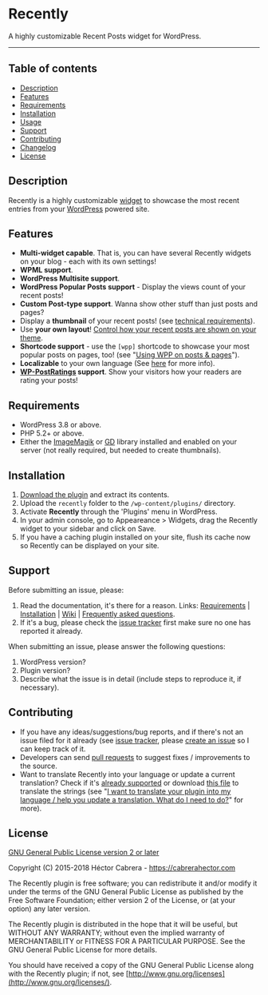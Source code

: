 # Recently

A highly customizable Recent Posts widget for WordPress.

----
## Table of contents
 
* [Description](https://github.com/cabrerahector/recently#description)
* [Features](https://github.com/cabrerahector/recently#features)
* [Requirements](https://github.com/cabrerahector/recently#requirements)
* [Installation](https://github.com/cabrerahector/recently#installation)
* [Usage](https://github.com/cabrerahector/recently#usage)
* [Support](https://github.com/cabrerahector/recently#support)
* [Contributing](https://github.com/cabrerahector/recently#contributing)
* [Changelog](https://github.com/cabrerahector/recently/blob/master/changelog.md)
* [License](https://github.com/cabrerahector/recently#license)


## Description

Recently is a highly customizable [widget](http://wordpress.org/plugins/recently/) to showcase the most recent entries from your [WordPress](http://wordpress.org/) powered site.


## Features

* **Multi-widget capable**. That is, you can have several Recently widgets on your blog - each with its own settings!
* **WPML support**.
* **WordPress Multisite support**.
* **WordPress Popular Posts support** - Display the views count of your recent posts!
* **Custom Post-type support**. Wanna show other stuff than just posts and pages?
* Display a **thumbnail** of your recent posts! (see [technical requirements](https://github.com/cabrerahector/recently/wiki/5.-FAQ#im-unable-to-activate-the-display-post-thumbnail-option-why)).
* Use **your own layout**! [Control how your recent posts are shown on your theme](https://github.com/cabrerahector/recently/wiki/5.-FAQ#how-can-i-use-my-own-html-markup-with-your-plugin).
* **Shortcode support** - use the `[wpp]` shortcode to showcase your most popular posts on pages, too! (see "[Using WPP on posts & pages](https://github.com/cabrerahector/recently/wiki/1.-Using-WPP-on-posts-&-pages)").
* **Localizable** to your own language (See [here](https://github.com/cabrerahector/recently/wiki/5.-FAQ#i-want-to-translate-your-plugin-into-my-language--help-you-update-a-translation-what-do-i-need-to-do) for more info).
* **[WP-PostRatings](http://wordpress.org/extend/plugins/wp-postratings/) support**. Show your visitors how your readers are rating your posts!


## Requirements

* WordPress 3.8 or above.
* PHP 5.2+ or above.
* Either the [ImageMagik](http://www.php.net/manual/en/intro.imagick.php) or [GD](http://www.php.net/manual/en/intro.image.php) library installed and enabled on your server (not really required, but needed to create thumbnails).


## Installation

1. [Download the plugin](http://wordpress.org/plugins/recently/) and extract its contents.
2. Upload the `recently` folder to the `/wp-content/plugins/` directory.
3. Activate **Recently** through the 'Plugins' menu in WordPress.
4. In your admin console, go to Appeareance > Widgets, drag the Recently widget to your sidebar and click on Save.
5. If you have a caching plugin installed on your site, flush its cache now so Recently can be displayed on your site.

## Support

Before submitting an issue, please:

1. Read the documentation, it's there for a reason. Links: [Requirements](https://github.com/cabrerahector/recently#requirements) | [Installation](https://github.com/cabrerahector/recently#installation) | [Wiki](https://github.com/cabrerahector/recently/wiki) | [Frequently asked questions](https://github.com/cabrerahector/recently/wiki/5.-FAQ).
2. If it's a bug, please check the [issue tracker](https://github.com/cabrerahector/recently/issues) first make sure no one has reported it already.

When submitting an issue, please answer the following questions:

1. WordPress version?
2. Plugin version?
3. Describe what the issue is in detail (include steps to reproduce it, if necessary).


## Contributing

* If you have any ideas/suggestions/bug reports, and if there's not an issue filed for it already (see [issue tracker](https://github.com/cabrerahector/recently/issues), please [create an issue](https://github.com/cabrerahector/recently/issues/new) so I can keep track of it.
* Developers can send [pull requests](https://help.github.com/articles/using-pull-requests) to suggest fixes / improvements to the source.
* Want to translate Recently into your language or update a current translation? Check if it's [already supported](https://github.com/cabrerahector/recently/tree/master/lang) or download [this file](https://github.com/cabrerahector/recently/blob/master/lang/recently.pot) to translate the strings (see "[I want to translate your plugin into my language / help you update a translation. What do I need to do?](https://github.com/cabrerahector/recently/wiki/5.-FAQ#i-want-to-translate-your-plugin-into-my-language--help-you-update-a-translation-what-do-i-need-to-do)" for more).


## License

[GNU General Public License version 2 or later](http://www.gnu.org/licenses/gpl-2.0.html)

Copyright (C) 2015-2018  Héctor Cabrera - https://cabrerahector.com

The Recently plugin is free software; you can redistribute it and/or
modify it under the terms of the GNU General Public License
as published by the Free Software Foundation; either version 2
of the License, or (at your option) any later version.

The Recently plugin is distributed in the hope that it will be useful,
but WITHOUT ANY WARRANTY; without even the implied warranty of
MERCHANTABILITY or FITNESS FOR A PARTICULAR PURPOSE.  See the
GNU General Public License for more details.

You should have received a copy of the GNU General Public License
along with the Recently plugin; if not, see [http://www.gnu.org/licenses](http://www.gnu.org/licenses/).
